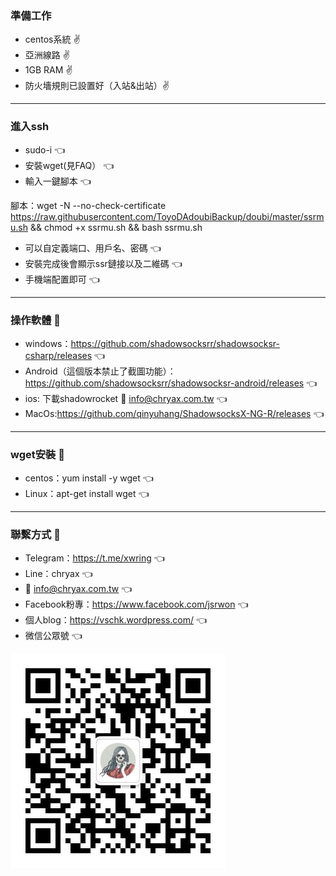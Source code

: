 ### 準備工作 ###

* centos系統 :v:
* 亞洲線路 :v:
* 1GB RAM :v:
* 防火墻規則已設置好（入站&出站）:v:

--------

### 進入ssh ###

* sudo-i :point_left:
* 安裝wget(見FAQ） :point_left:
* 輸入一鍵腳本 :point_left:

腳本：wget -N --no-check-certificate https://raw.githubusercontent.com/ToyoDAdoubiBackup/doubi/master/ssrmu.sh && chmod +x ssrmu.sh && bash ssrmu.sh

* 可以自定義端口、用戶名、密碼 :point_left:
* 安裝完成後會顯示ssr鏈接以及二維碼 :point_left:
* 手機端配置即可 :point_left:

------

### 操作軟體 :bell:

- windows：https://github.com/shadowsocksrr/shadowsocksr-csharp/releases :point_left:
- Android（這個版本禁止了截圖功能）：https://github.com/shadowsocksrr/shadowsocksr-android/releases :point_left:
- ios: 下載shadowrocket :email: info@chryax.com.tw :point_left:
- MacOs:https://github.com/qinyuhang/ShadowsocksX-NG-R/releases  :point_left:

-----

### wget安裝 :bell:

* centos：yum install -y wget :point_left:
* Linux：apt-get install wget :point_left:

-----

### 聯繫方式 :bell:

- Telegram：https://t.me/xwring :point_left:
- Line：chryax :point_left:
- :email: info@chryax.com.tw :point_left:
- Facebook粉專：https://www.facebook.com/jsrwon :point_left:
- 個人blog：https://vschk.wordpress.com/ :point_left:
- 微信公眾號 :point_left:

![image](https://github.com/hkjswong/shadowsocksR-setup/blob/master/%E5%BE%AE%E4%BF%A1%E5%85%AC%E7%9C%BE%E8%99%9F.jpg)

